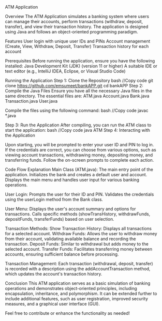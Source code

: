 ATM Application

Overview
The ATM Application simulates a banking system where users can manage their accounts, perform transactions (withdraw, deposit, transfer), and view their transaction history. 
The application is designed using Java and follows an object-oriented programming paradigm.

Features
User login with unique user IDs and PINs
Account management (Create, View, Withdraw, Deposit, Transfer)
Transaction history for each account

Prerequisites
Before running the application, ensure you have the following installed:
Java Development Kit (JDK) (version 11 or higher)
A suitable IDE or text editor (e.g., IntelliJ IDEA, Eclipse, or Visual Studio Code)

Running the Application
Step 1: Clone the Repository
bash
//Copy code
git clone https://github.com/emsumeet/bankAPP.git
cd bankAPP
Step 2: Compile the Java Files
Ensure you have all the necessary Java files in the same directory. The essential files are:
ATM.java
Account.java
Bank.java
Transaction.java
User.java

Compile the files using the following command:
bash
//Copy code
javac *.java

Step 3: Run the Application
After compiling, you can run the ATM class to start the application:
bash
//Copy code
java ATM
Step 4: Interacting with the Application

Upon starting, you will be prompted to enter your user ID and PIN to log in.
If the credentials are correct, you can choose from various options, such as viewing account transactions, withdrawing money, depositing money, and transferring funds.
Follow the on-screen prompts to complete each action.


Code Flow Explanation
Main Class (ATM.java):
The main entry point of the application.
Initializes the bank and creates a default user and account.
Displays the main menu and handles user input for various banking operations.

User Login:
Prompts the user for their ID and PIN.
Validates the credentials using the userLogin method from the Bank class.

User Menu:
Displays the user's account summary and options for transactions.
Calls specific methods (showTransHistory, withdrawFunds, depositFunds, transferFunds) based on user selection.

Transaction Methods:
Show Transaction History: Displays all transactions for a selected account.
Withdraw Funds: Allows the user to withdraw money from their account, validating available balance and recording the transaction.
Deposit Funds: Similar to withdrawal but adds money to the selected account.
Transfer Funds: Facilitates transferring money between accounts, ensuring sufficient balance before processing.

Transaction Management:
Each transaction (withdrawal, deposit, transfer) is recorded with a description using the addAccountTransaction method, which updates the account's transaction history.

Conclusion
This ATM application serves as a basic simulation of banking operations and demonstrates object-oriented principles, including encapsulation, inheritance, and polymorphism. 
It can be extended further to include additional features, such as user registration, improved security measures, and a graphical user interface (GUI).

Feel free to contribute or enhance the functionality as needed!

